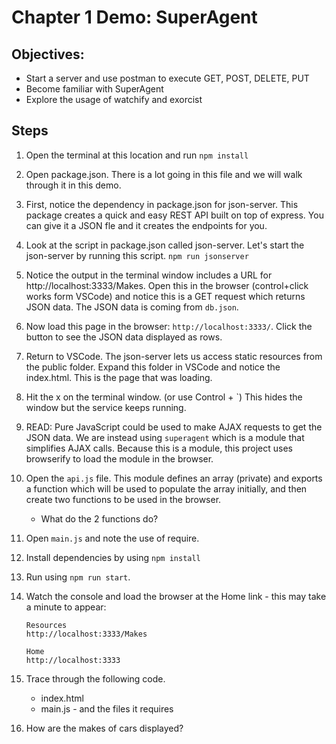 # Chapter 1 Demo: SuperAgent

## Objectives:
* Start a server and use postman to execute GET, POST, DELETE, PUT
* Become familiar with SuperAgent
* Explore the usage of watchify and exorcist

## Steps

1. Open the terminal at this location and run `npm install`

1. Open package.json. There is a lot going in this file and we will walk through it in this demo.

1. First, notice the dependency in package.json for json-server.  This package creates a quick and easy REST API built on top of express. You can give it a JSON fle and it creates the endpoints for you. 

1. Look at the script in package.json called json-server. Let's start the json-server by running this script. `npm run jsonserver`

1. Notice the output in the terminal window includes a URL for http://localhost:3333/Makes.  Open this in the browser (control+click works form VSCode) and notice this is a GET request which returns JSON data. The JSON data is coming from `db.json`.

1. Now load this page in the browser: `http://localhost:3333/`. Click the button to see the JSON data displayed as rows.  

1. Return to VSCode. The json-server lets us access static resources from the public folder. Expand this folder in VSCode and notice the index.html. This is the page that was loading. 

1. Hit the x on the terminal window. (or use Control + `) This hides the window but the service keeps running.

1. READ: Pure JavaScript could be used to make  AJAX requests to get the JSON data. We are instead using `superagent` which is a module that simplifies AJAX calls. Because this is a module, this project uses browserify to load the module in the browser.

1. Open the `api.js` file. This module defines an array (private) and exports a function which will be used to populate the array initially, and then create two functions to be used in the browser.

    * What do the 2 functions do?

1. Open `main.js` and note the use of require. 


1. Install dependencies by using `npm install`

1. Run using `npm run start`.

1. Watch the console and load the browser at the Home link - this may take a minute to appear:

    ``` 
    Resources
    http://localhost:3333/Makes

    Home
    http://localhost:3333
    ```

1. Trace through the following code. 
    * index.html
    * main.js - and the files it requires

1. How are the makes of cars displayed?